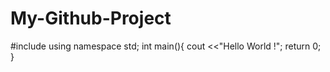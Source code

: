 # My-Github-Project
#include<iostream>
using namespace std;
int main(){
    cout <<"Hello World !";
    return 0;
}